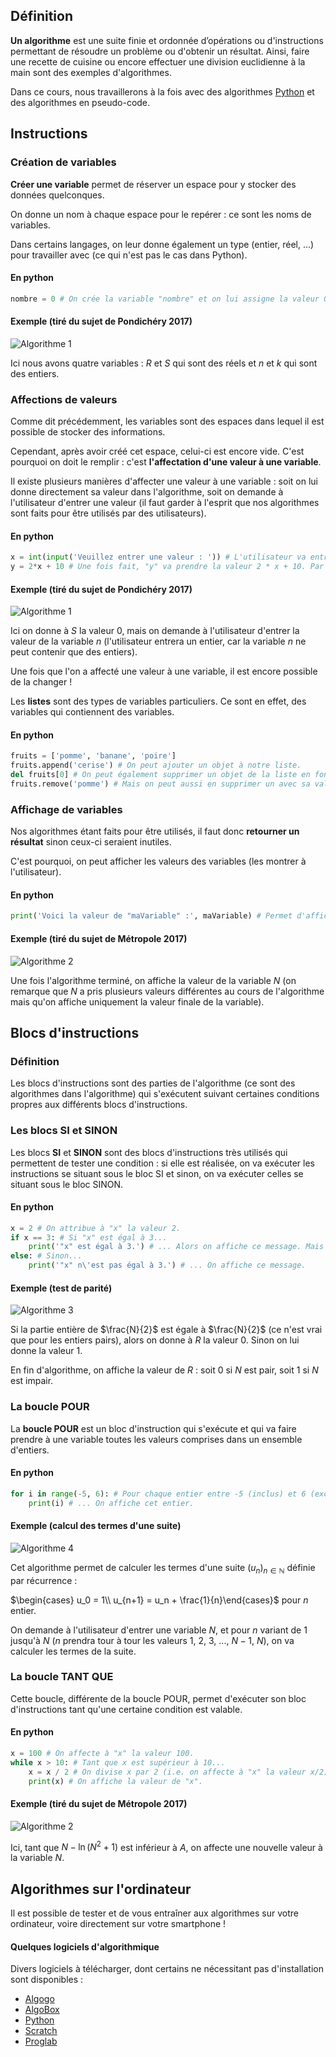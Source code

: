 ## Définition

**Un algorithme** est une suite finie et ordonnée d’opérations ou d'instructions permettant de résoudre un problème ou
d'obtenir un résultat. Ainsi, faire une recette de cuisine ou encore effectuer une division euclidienne à la main sont
des exemples d'algorithmes.

Dans ce cours, nous travaillerons à la fois avec des algorithmes [Python](https://python.org) et des algorithmes en
pseudo-code.

## Instructions

### Création de variables

**Créer une variable** permet de réserver un espace pour y stocker des données quelconques.

On donne un nom à chaque espace pour le repérer : ce sont les noms de variables.

Dans certains langages, on leur donne également un type (entier, réel, ...) pour travailler avec (ce qui n'est pas le
cas dans Python).

<bubble variant="formula">

#### En python

```python
nombre = 0 # On crée la variable "nombre" et on lui assigne la valeur 0. chaine = 'Bonjour' # On crée la variable "chaine" et on lui assigne la valeur 'Bonjour'.
```

</bubble>

<bubble variant="tip">

#### Exemple (tiré du sujet de Pondichéry 2017)

![Algorithme 1](/img/lessons/premiere/algorithmique/algorithme-1.png)

Ici nous avons quatre variables : $R$ et $S$ qui sont des réels et $n$ et $k$ qui sont des entiers.

</bubble>

### Affections de valeurs

Comme dit précédemment, les variables sont des espaces dans lequel il est possible de stocker des informations.

Cependant, après avoir créé cet espace, celui-ci est encore vide. C'est pourquoi on doit le remplir : c'est
**l'affectation d'une valeur à une variable**.

Il existe plusieurs manières d'affecter une valeur à une variable : soit on lui donne directement sa valeur dans
l'algorithme, soit on demande à l'utilisateur d'entrer une valeur (il faut garder à l'esprit que nos algorithmes sont
faits pour être utilisés par des utilisateurs).

<bubble variant="formula">

#### En python

```python
x = int(input('Veuillez entrer une valeur : ')) # L'utilisateur va entrer une valeur, on va la convertir en entier et on va affecter celui-ci à notre variable "x".
y = 2*x + 10 # Une fois fait, "y" va prendre la valeur 2 * x + 10. Par exemple, si l'utilisateur entre "10", "y" vaudra 30.
```

</bubble>

<bubble variant="tip">

#### Exemple (tiré du sujet de Pondichéry 2017)

![Algorithme 1](/img/lessons/premiere/algorithmique/algorithme-1.png)

Ici on donne à $S$ la valeur $0$, mais on demande à l'utilisateur d'entrer la valeur de la variable $n$ (l'utilisateur
entrera un entier, car la variable $n$ ne peut contenir que des entiers).

</bubble>

Une fois que l'on a affecté une valeur à une variable, il est encore possible de la changer !

Les **listes** sont des types de variables particuliers. Ce sont en effet, des variables qui contiennent des variables.

<bubble variant="formula">

#### En python

```python
fruits = ['pomme', 'banane', 'poire']
fruits.append('cerise') # On peut ajouter un objet à notre liste.
del fruits[0] # On peut également supprimer un objet de la liste en fonction de son index (ici, on supprime le premier).
fruits.remove('pomme') # Mais on peut aussi en supprimer un avec sa valeur. # Beaucoup d'autres opérations sur les listes sont disponibles (longueur, renversement, ...). N'hésitez pas à vous renseigner !
```

</bubble>

### Affichage de variables

Nos algorithmes étant faits pour être utilisés, il faut donc **retourner un résultat** sinon ceux-ci seraient inutiles.

C'est pourquoi, on peut afficher les valeurs des variables (les montrer à l'utilisateur).

<bubble variant="formula">

#### En python

```python
print('Voici la valeur de "maVariable" :', maVariable) # Permet d'afficher la valeur de "maVariable".
```

</bubble>

<bubble variant="tip">

#### Exemple (tiré du sujet de Métropole 2017)

![Algorithme 2](/img/lessons/premiere/algorithmique/algorithme-2.png)

Une fois l'algorithme terminé, on affiche la valeur de la variable $N$ (on remarque que $N$ a pris plusieurs valeurs
différentes au cours de l'algorithme mais qu'on affiche uniquement la valeur finale de la variable).

</bubble>

## Blocs d'instructions

### Définition

Les blocs d'instructions sont des parties de l'algorithme (ce sont des algorithmes dans l'algorithme) qui s'exécutent
suivant certaines conditions propres aux différents blocs d'instructions.

### Les blocs SI et SINON

Les blocs **SI** et **SINON** sont des blocs d'instructions très utilisés qui permettent de tester une condition : si
elle est réalisée, on va exécuter les instructions se situant sous le bloc SI et sinon, on va exécuter celles se situant
sous le bloc SINON.

<bubble variant="formula">

#### En python

```python
x = 2 # On attribue à "x" la valeur 2.
if x == 3: # Si "x" est égal à 3...
    print('"x" est égal à 3.') # ... Alors on affiche ce message. Mais ici, "x" vaut 2 donc ce message ne sera jamais affiché.
else: # Sinon...
    print('"x" n\'est pas égal à 3.') # ... On affiche ce message.
```

</bubble>

<bubble variant="tip">

#### Exemple (test de parité)

![Algorithme 3](/img/lessons/premiere/algorithmique/algorithme-3.png)

Si la partie entière de $\frac{N}{2}$ est égale à $\frac{N}{2}$ (ce n'est vrai que pour les entiers pairs), alors on
donne à $R$ la valeur 0. Sinon on lui donne la valeur 1.

En fin d'algorithme, on affiche la valeur de $R$ : soit 0 si $N$ est pair, soit 1 si $N$ est impair.

</bubble>

### La boucle POUR

La **boucle POUR** est un bloc d'instruction qui s'exécute et qui va faire prendre à une variable toutes les valeurs
comprises dans un ensemble d'entiers.

<bubble variant="formula">

#### En python

```python
for i in range(-5, 6): # Pour chaque entier entre -5 (inclus) et 6 (exclu)...
    print(i) # ... On affiche cet entier.
```

</bubble>

<bubble variant="tip">

#### Exemple (calcul des termes d'une suite)

![Algorithme 4](/img/lessons/premiere/algorithmique/algorithme-4.png)

Cet algorithme permet de calculer les termes d'une suite $(u_n)_{n \in \mathbb{N}}$ définie par récurrence :

$\begin{cases} u_0 = 1\\ u_{n+1} = u_n + \frac{1}{n}\end{cases}$ pour $n$ entier.

On demande à l'utilisateur d'entrer une variable $N$, et pour $n$ variant de 1 jusqu'à $N$ ($n$ prendra tour à tour les
valeurs 1, 2, 3, ..., $N-1$, $N$), on va calculer les termes de la suite.

</bubble>

### La boucle TANT QUE

Cette boucle, différente de la boucle POUR, permet d'exécuter son bloc d'instructions tant qu'une certaine condition est
valable.

<bubble variant="formula">

#### En python

```python
x = 100 # On affecte à "x" la valeur 100.
while x > 10: # Tant que x est supérieur à 10...
    x = x / 2 # On divise x par 2 (i.e. on affecte à "x" la valeur x/2).
    print(x) # On affiche la valeur de "x".
```

</bubble>

<bubble variant="tip">

#### Exemple (tiré du sujet de Métropole 2017)

![Algorithme 2](/img/lessons/premiere/algorithmique/algorithme-2.png)

Ici, tant que $N - \ln(N^2 + 1)$ est inférieur à $A$, on affecte une nouvelle valeur à la variable $N$.

</bubble>

## Algorithmes sur l'ordinateur

Il est possible de tester et de vous entraîner aux algorithmes sur votre ordinateur, voire directement sur votre
smartphone !

<bubble variant="tip">

#### Quelques logiciels d'algorithmique

Divers logiciels à télécharger, dont certains ne nécessitant pas d'installation sont disponibles :

* [Algogo](https://www.algogo.xyz)
* [AlgoBox](http://www.xm1math.net/algobox/)
* [Python](https://python.org)
* [Scratch](https://scratch.mit.edu/)
* [Proglab](http://proglab.fr/)

</bubble>
